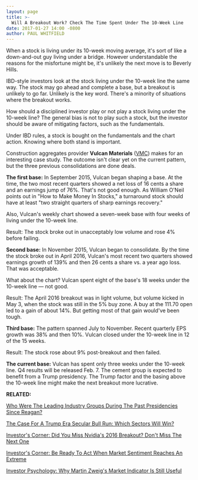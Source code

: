 ```yaml
---
layout: page
title: >-
  Will A Breakout Work? Check The Time Spent Under The 10-Week Line
date: 2017-01-27 14:00 -0800
author: PAUL WHITFIELD
---
```





When a stock is living under its 10-week moving average, it's sort of like a down-and-out guy living under a bridge. However understandable the reasons for the misfortune might be, it's unlikely the next move is to Beverly Hills.


IBD-style investors look at the stock living under the 10-week line the same way. The stock may go ahead and complete a base, but a breakout is unlikely to go far. Unlikely is the key word. There's a minority of situations where the breakout works.


How should a disciplined investor play or not play a stock living under the 10-week line? The general bias is not to play such a stock, but the investor should be aware of mitigating factors, such as the fundamentals.


Under IBD rules, a stock is bought on the fundamentals and the chart action. Knowing where both stand is important.


Construction aggregates provider **Vulcan Materials** ([VMC](https://research.investors.com/quote.aspx?symbol=VMC)) makes for an interesting case study. The outcome isn't clear yet on the current pattern, but the three previous consolidations are done deals.


**The first base:** In September 2015, Vulcan began shaping a base. At the time, the two most recent quarters showed a net loss of 16 cents a share and an earnings jump of 76%. That's not good enough. As William O'Neil points out in "How to Make Money In Stocks," a turnaround stock should have at least "two straight quarters of sharp earnings recovery."


Also, Vulcan's weekly chart showed a seven-week base with four weeks of living under the 10-week line.


Result: The stock broke out in unacceptably low volume and rose 4% before failing.


**Second base:** In November 2015, Vulcan began to consolidate. By the time the stock broke out in April 2016, Vulcan's most recent two quarters showed earnings growth of 139% and then 26 cents a share vs. a year ago loss. That was acceptable.


What about the chart? Vulcan spent eight of the base's 18 weeks under the 10-week line — not good.


Result: The April 2016 breakout was in light volume, but volume kicked in May 3, when the stock was still in the 5% buy zone. A buy at the 111.70 open led to a gain of about 14%. But getting most of that gain would've been tough.


**Third base:** The pattern spanned July to November. Recent quarterly EPS growth was 38% and then 10%. Vulcan closed under the 10-week line in 12 of the 15 weeks.


Result: The stock rose about 9% post-breakout and then failed.


**The current base:** Vulcan has spent only three weeks under the 10-week line. Q4 results will be released Feb. 7. The cement group is expected to benefit from a Trump presidency.
The Trump factor and the basing above the 10-week line might make the next breakout more lucrative.


**RELATED:**


[Who Were The Leading Industry Groups During The Past Presidencies Since Reagan?](https://www.investors.com/how-to-invest/investors-corner/can-trump-revive-reagans-stock-market-magic/)


[The Case For A Trump Era Secular Bull Run: Which Sectors Will Win?](https://www.investors.com/news/trump-win-stocks-rise-new-bull-market/)


[Investor's Corner: Did You Miss Nvidia's 2016 Breakout? Don't Miss The Next One](https://www.investors.com/how-to-invest/investors-corner/miss-nvidias-big-breakout-last-year-dont-miss-the-next-one/)


[Investor's Corner: Be Ready To Act When Market Sentiment Reaches An Extreme](https://www.investors.com/how-to-invest/investors-corner/be-ready-to-act-when-market-sentiment-reaches-extreme-levels/)


[Investor Psychology: Why Martin Zweig's Market Indicator Is Still Useful](https://www.investors.com/how-to-invest/investors-corner/zweigs-put-call-ratio-still-useful-to-investors/)


 




